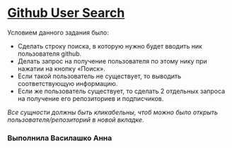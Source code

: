 # [Github User Search](https://annavasylashko.github.io/pm-js-hw10/)

Условием данного задания было:
* Сделать строку поиска, в которую нужно будет вводить ник пользователя github.
* Делать запрос на получение пользователя по этому нику при нажатии на кнопку «Поиск».
* Если такой пользователь не существует, то выводить соответствующую информацию.
* Если же пользователь существует, то сделать 2 отдельных запроса на получение его репозиториев и подписчиков.

*Все сущности должны быть кликабельны, чтоб можно было открыть пользователя/репозиторий в новой вкладке.*
### Выполнила Василашко Анна
